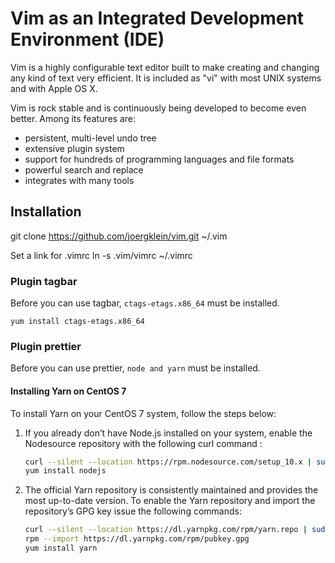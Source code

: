 # Vim as an Integrated Development Environment (IDE)

Vim is a highly configurable text editor built to make creating and changing any
kind of text very efficient. It is included as "vi" with most UNIX systems and
with Apple OS X.

Vim is rock stable and is continuously being developed to become even better.
Among its features are:

- persistent, multi-level undo tree
- extensive plugin system
- support for hundreds of programming languages and file formats
- powerful search and replace
- integrates with many tools

## Installation

git clone https://github.com/joergklein/vim.git ~/.vim

Set a link for .vimrc
ln -s .vim/vimrc ~/.vimrc

### Plugin tagbar

Before you can use tagbar, `ctags-etags.x86_64` must be installed.

`yum install ctags-etags.x86_64`

### Plugin prettier

Before you can use prettier, `node and yarn` must be installed.

#### Installing Yarn on CentOS 7

To install Yarn on your CentOS 7 system, follow the steps below:

1. If you already don’t have Node.js installed on your system, enable the Nodesource
   repository with the following curl command :

   ``` sh
   curl --silent --location https://rpm.nodesource.com/setup_10.x | sudo bash -
   yum install nodejs
   ```

2. The official Yarn repository is consistently maintained and provides the most
   up-to-date version. To enable the Yarn repository and import the repository’s
   GPG key issue the following commands:

   ```sh
   curl --silent --location https://dl.yarnpkg.com/rpm/yarn.repo | sudo tee /etc/yum.repos.d/yarn.repo
   rpm --import https://dl.yarnpkg.com/rpm/pubkey.gpg
   yum install yarn
   ```

